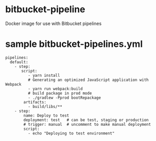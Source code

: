 # bitbucket-pipeline
Docker image for use with Bitbucket pipelines

# sample bitbucket-pipelines.yml
```
pipelines:
  default:
    - step:
       script:
          - yarn install
          # Generating an optimized JavaScript application with Webpack
          - yarn run webpack:build
          # build package in prod mode
          - ./gradlew -Pprod bootRepackage
        artifacts:
          - build/libs/**
    - step:
        name: Deploy to test
        deployment: test   # can be test, staging or production
        # trigger: manual  # uncomment to make manual deployment
        script:
          - echo "Deploying to test environment"
